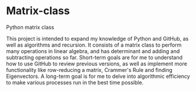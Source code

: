 # Matrix-class
Python matrix class

This project is intended to expand my knowledge of Python and GitHub, as well as algorithms and recursion.
It consists of a matrix class to perform many operations in linear algebra, and has determinant and adding and subtracting 
operations so far.
Short-term goals are for me to understand how to use GitHub to review previous versions, as well as implement more
functionality like row-reducing a matrix, Crammer's Rule and finding Eigenvectors.
A long-term goal is for me to delve into algorithmic efficiency to make various processes run in the best time possible.

